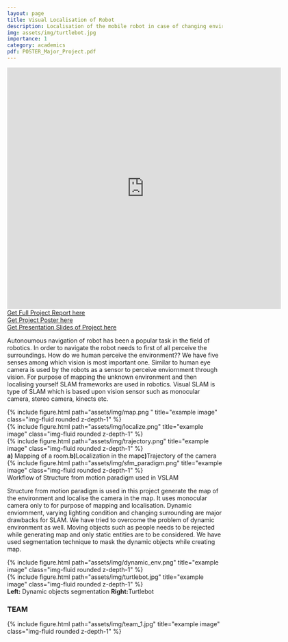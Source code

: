 ```yaml
---
layout: page
title: Visual Localisation of Robot
description: Localisation of the mobile robot in case of changing environment by help of camera using concept of multiview geometry and computer vision.
img: assets/img/turtlebot.jpg
importance: 1
category: academics
pdf: POSTER_Major_Project.pdf
---
```

<iframe src="https://player.vimeo.com/video/757833955?h=f6b17b597f" width="640" height="564" frameborder="0" allow="autoplay; fullscreen" allowfullscreen></iframe>
<a href="/assets/pdf/Visual_Localization.pdf">Get Full Project Report here</a> <br>
<a href="/assets/pdf/Major_Project_pos.pdf">Get Project Poster here</a><br>
<a href="/assets/pdf/Major_Project_Slides.pdf">Get Presentation Slides of Project here</a>

Autonoumous navigation of robot has been a popular task in the field of robotics. In order to navigate the robot needs to first of all perceive the surroundings. How do we human perceive the environment?? We have five senses among which vision is most important one. Similar to human eye camera is used by the robots as a sensor to perceive enviornment through vision. For purpose of mapping the unknown environment and then localising yourself SLAM frameworks are used in robotics. Visual SLAM is type of SLAM which is based upon vision sensor such as monocular camera, stereo camera, kinects etc. 



<div class="row">
    <div class="col-sm mt-3 mt-md-0">
        {% include figure.html path="assets/img/map.png " title="example image" class="img-fluid rounded z-depth-1" %}
    </div>
    <div class="col-sm mt-3 mt-md-0">
        {% include figure.html path="assets/img/localize.png" title="example image" class="img-fluid rounded z-depth-1" %}
    </div>
    <div class="col-sm mt-3 mt-md-0">
        {% include figure.html path="assets/img/trajectory.png" title="example image" class="img-fluid rounded z-depth-1" %}
    </div>
</div>
<div>
    <div class="caption">
        <b>a)</b> Mapping of a room.<b>b)</b>Localization in the map<b>c)</b>Trajectory of the camera 
</div>
<div class="row justify-content-sm-center">
    <div class="col-sm mt-3 mt-md-0">
        {% include figure.html path="assets/img/sfm_paradigm.png" title="example image" class="img-fluid rounded z-depth-1" %}
    </div>
</div>
<div class="caption">
    Workflow of Structure from motion paradigm used in VSLAM
</div>

Structure from motion paradigm is used in this project generate the map of the environment and localise the camera in the map. It uses monocular camera only to for purpose of mapping and localisation. Dynamic enviornment, varying lighting condition and changing surrounding are major drawbacks for SLAM. We have tried to overcome the problem of dynamic environment as well. Moving objects such as people needs to be rejected while generating map and only static entities are to be considered. We have used segmentation technique to mask the dynamic objects while creating map.


<div class="row justify-content-sm-center">
    <div class="col-sm-8 mt-3 mt-md-0">
        {% include figure.html path="assets/img/dynamic_env.png" title="example image" class="img-fluid rounded z-depth-1" %}
    </div>
    <div class="col-sm-4 mt-3 mt-md-0">
        {% include figure.html path="assets/img/turtlebot.jpg" title="example image" class="img-fluid rounded z-depth-1" %}
    </div>
</div>
<div class="caption">
    <b>Left:</b> Dynamic objects segmentation <b>Right:</b>Turtlebot
</div>

<h3> TEAM </h3>

<div class="row justify-content-sm-center">
    <div class="col-sm mt-3 mt-md-0">
        {% include figure.html path="assets/img/team_1.jpg" title="example image" class="img-fluid rounded z-depth-1" %}
    </div>
</div>